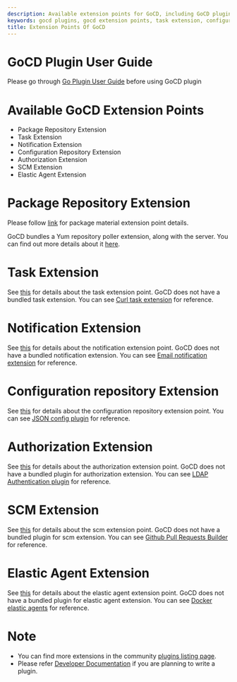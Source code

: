 ```yaml
---
description: Available extension points for GoCD, including GoCD plugin user guide.
keywords: gocd plugins, gocd extension points, task extension, configuration repository, elastic agent, scm, yum
title: Extension Points Of GoCD
---
```


# GoCD Plugin User Guide

Please go through [Go Plugin User Guide](plugin_user_guide.html) before using GoCD plugin

# Available GoCD Extension Points

- Package Repository Extension
- Task Extension
- Notification Extension
- Configuration Repository Extension
- Authorization Extension
- SCM Extension
- Elastic Agent Extension

# Package Repository Extension

Please follow [link](extension_points/package_repository_extension.html) for package material extension point details.

GoCD bundles a Yum repository poller extension, along with the server. You can find out more details about it [here](yum_repository_poller.html).

# Task Extension

See [this](extension_points/task_extension.html) for details about the task extension point. GoCD does not have a bundled task extension. You can see [Curl task extension](https://github.com/gocd/sample-plugins/tree/master/curl-plugin) for reference.

# Notification Extension

See [this](https://plugin-api.gocd.org/current/notifications) for details about the notification extension point. GoCD does not have a bundled notification extension. You can see [Email notification extension](https://github.com/srinivasupadhya/email-notifier) for reference.

# Configuration repository Extension

See [this](extension_points/configrepo_extension.html) for details about the configuration repository extension point. You can see [JSON config plugin](https://github.com/tomzo/gocd-json-config-example) for reference.

# Authorization Extension

See [this](https://plugin-api.gocd.org/current/authorization/) for details about the authorization extension point. GoCD does not have a bundled plugin for authorization extension. You can see [LDAP Authentication plugin](https://github.com/gocd/gocd-ldap-authentication-plugin) for reference.

# SCM Extension

See [this](extension_points/scm_extension.html) for details about the scm extension point. GoCD does not have a bundled plugin for scm extension. You can see [Github Pull Requests Builder](https://github.com/ashwanthkumar/gocd-build-github-pull-requests) for reference.

# Elastic Agent Extension

See [this](https://plugin-api.gocd.org/current/elastic-agents/) for details about the elastic agent extension point. GoCD does not have a bundled plugin for elastic agent extension. You can see [Docker elastic agents](https://github.com/gocd-contrib/docker-elastic-agents) for reference.

# Note

- You can find more extensions in the community [plugins listing page](https://www.gocd.org/community/plugins.html).
- Please refer [Developer Documentation](https://developer.gocd.org/current/writing_go_plugins/overview.html) if you are planning to write a plugin.
